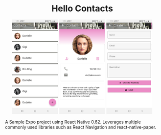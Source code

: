 <h1 style="text-align:center">Hello Contacts</h1>
<p align="center">
  <img src="./screenshots/contacts.jpg" width="150">
  <img src="./screenshots/profile.jpg" width="150">
  <img src="./screenshots/edit.jpg" width="150">
</p>
<p>
A Sample Expo project using React Native 0.62. Leverages multiple commonly used libraries such as React Navigation and react-native-paper.
</p>